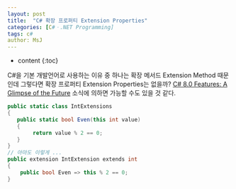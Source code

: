 ```yaml
---
layout: post
title:  "C# 확장 프로퍼티 Extension Properties"
categories: [C#ㆍ.NET Programming]
tags: c#
author: MsJ
---
```


* content
{:toc}

C#을 기본 개발언어로 사용하는 이유 중 하나는 확장 메서드 Extension Method 때문인데 그렇다면 확장 프로퍼티 Extension Properties는 없을까? [C# 8.0 Features: A Glimpse of the Future](https://blog.ndepend.com/c-8-0-features-glimpse-future/) 소식에 의하면 가능할 수도 있을 것 같다.

```cs
public static class IntExtensions
{
   public static bool Even(this int value)
   {
        return value % 2 == 0;
   }
}
// 아마도 이렇게 ...
public extension IntExtension extends int
{
    public bool Even => this % 2 == 0;
}
```
